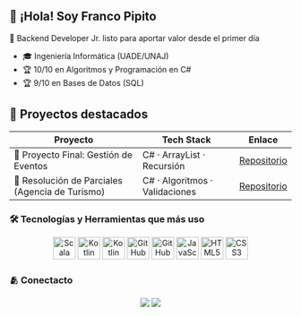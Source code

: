 ## 👋 ¡Hola! Soy Franco Pipito

🚀 Backend Developer Jr. listo para aportar valor desde el primer día
- 🎓 Ingeniería Informática (UADE/UNAJ)  
- 🏆 10/10 en Algoritmos y Programación en C#  
- 🏆 9/10 en Bases de Datos (SQL)

## 📂 Proyectos destacados
| Proyecto                                     | Tech Stack                 | Enlace                                                                 |
|----------------------------------------------|----------------------------|------------------------------------------------------------------------|
| 🎯 Proyecto Final: Gestión de Eventos        | C# · ArrayList · Recursión | [Repositorio](https://github.com/franpipito/ProyectoFinal_AyP_UNAJ)   |
| 🧩 Resolución de Parciales (Agencia de Turismo) | C# · Algoritmos · Validaciones | [Repositorio](https://github.com/franpipito/parciales-csharp-unaj) |


### 🛠️ Tecnologías y Herramientas que más uso
<div align="center">
  <!-- C#-->
  <img src="https://img.shields.io/badge/C%23-239120?style=for-the-badge&logo=c-sharp&logoColor=white" alt="Scala" width="40" height="40"/>
  <!-- Python -->
  <img src="https://img.shields.io/badge/Python-3776AB?style=for-the-badge&logo=python&logoColor=white" alt="Kotlin" width="40" height="40"/>
  <!-- MySql -->
  <img src="https://img.shields.io/badge/SQL-336791?style=for-the-badge&logo=mysql&logoColor=white" alt="Kotlin" width="40" height="40"/>
  <!-- GitHub -->
  <img src="https://cdn.jsdelivr.net/gh/devicons/devicon/icons/github/github-original.svg" alt="GitHub" width="40" height="40"/>
  <!-- Git -->
  <img src="https://img.shields.io/badge/Git-F05032?style=for-the-badge&logo=git&logoColor=white" alt="GitHub" width="40" height="40"/>
  <!-- JavaScript -->
  <img src="https://cdn.jsdelivr.net/gh/devicons/devicon/icons/javascript/javascript-original.svg" alt="JavaScript" width="40" height="40"/>
  <!-- HTML5 -->
  <img src="https://cdn.jsdelivr.net/gh/devicons/devicon/icons/html5/html5-original.svg" alt="HTML5" width="40" height="40"/>
  <!-- CSS3 -->
  <img src="https://cdn.jsdelivr.net/gh/devicons/devicon/icons/css3/css3-original.svg" alt="CSS3" width="40" height="40"/>
</div>

 
### 🫂 Conectacto
<div align="center">
  <a href="https://www.linkedin.com/in/francopipito/" target="_blank"><img src="https://img.shields.io/badge/-LinkedIn-%230077B5?style=for-the-badge&logo=linkedin&logoColor=white" target="_blank"></a> 
  <a href = "mailto:franpipito7@gmail.com"><img src="https://img.shields.io/badge/-Gmail-%23333?style=for-the-badge&logo=gmail&logoColor=white" target="_blank"></a>
</div>

